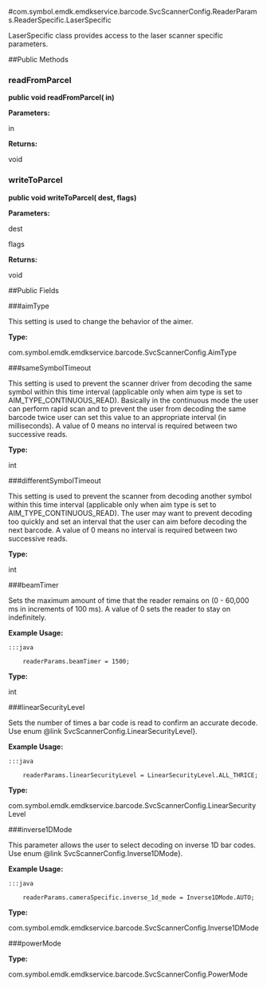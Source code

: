 #com.symbol.emdk.emdkservice.barcode.SvcScannerConfig.ReaderParams.ReaderSpecific.LaserSpecific

LaserSpecific class provides access to the laser scanner specific parameters.



##Public Methods

### readFromParcel

**public void readFromParcel( in)**



**Parameters:**

in

**Returns:**

void

### writeToParcel

**public void writeToParcel( dest,  flags)**



**Parameters:**

dest

flags

**Returns:**

void

##Public Fields

###aimType

This setting is used to change the behavior of the aimer.

**Type:**

com.symbol.emdk.emdkservice.barcode.SvcScannerConfig.AimType

###sameSymbolTimeout

This setting is used to prevent the scanner driver from decoding the same symbol within this time interval (applicable only when 
 aim type is set to AIM_TYPE_CONTINUOUS_READ). Basically in the continuous mode the user can perform rapid scan and to prevent the 
 user from decoding the same barcode twice user can set this value to an appropriate interval (in milliseconds). A value of 0 means 
 no interval is required between two successive reads.

**Type:**

int

###differentSymbolTimeout

This setting is used to prevent the scanner from decoding another symbol within this time interval (applicable only when aim type 
 is set to AIM_TYPE_CONTINUOUS_READ). The user may want to prevent decoding too quickly and set an interval that the user can aim 
 before decoding the next barcode. A value of 0 means no interval is required between two successive reads.

**Type:**

int

###beamTimer

Sets the maximum amount of time that the reader remains on (0 - 60,000 ms in increments of 100 ms). 
 A value of 0 sets the reader to stay on indefinitely.
 
 
 



**Example Usage:**
	
	:::java	
	 	
	 	readerParams.beamTimer = 1500;


**Type:**

int

###linearSecurityLevel

Sets the number of times a bar code is read to confirm an accurate decode.
 Use enum @link SvcScannerConfig.LinearSecurityLevel}.
 
 
 



**Example Usage:**
	
	:::java	
	 	
	 	readerParams.linearSecurityLevel = LinearSecurityLevel.ALL_THRICE;


**Type:**

com.symbol.emdk.emdkservice.barcode.SvcScannerConfig.LinearSecurityLevel

###inverse1DMode

This parameter allows the user to select decoding on inverse 1D bar codes.
 Use enum @link SvcScannerConfig.Inverse1DMode}.
 
 
 



**Example Usage:**
	
	:::java	
	 	
	 	readerParams.cameraSpecific.inverse_1d_mode = Inverse1DMode.AUTO;


**Type:**

com.symbol.emdk.emdkservice.barcode.SvcScannerConfig.Inverse1DMode

###powerMode



**Type:**

com.symbol.emdk.emdkservice.barcode.SvcScannerConfig.PowerMode

